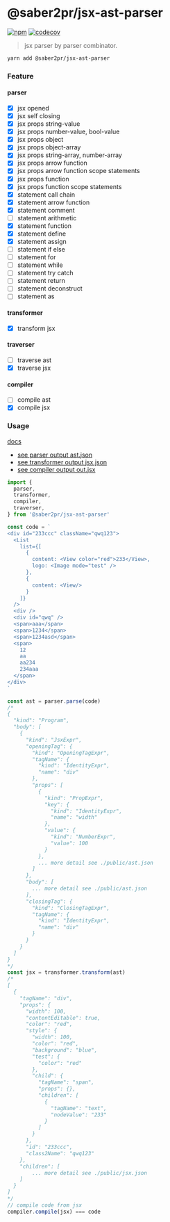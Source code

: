 # @saber2pr/jsx-ast-parser

[![npm](https://img.shields.io/npm/v/@saber2pr/jsx-ast-parser.svg?color=blue)](https://www.npmjs.com/package/@saber2pr/jsx-ast-parser)
[![codecov](https://codecov.io/gh/Saber2pr/jsx-ast-parser/branch/master/graph/badge.svg?token=DI9E88OIZU)](https://codecov.io/gh/Saber2pr/jsx-ast-parser)

> jsx parser by parser combinator.

```bash
yarn add @saber2pr/jsx-ast-parser
```

### Feature

#### parser

- [x] jsx opened
- [x] jsx self closing
- [x] jsx props string-value
- [x] jsx props number-value, bool-value
- [x] jsx props object
- [x] jsx props object-array
- [x] jsx props string-array, number-array
- [x] jsx props arrow function
- [x] jsx props arrow function scope statements
- [x] jsx props function
- [x] jsx props function scope statements
- [x] statement call chain
- [x] statement arrow function
- [x] statement comment
- [ ] statement arithmetic
- [x] statement function
- [x] statement define
- [x] statement assign
- [ ] statement if else
- [ ] statement for
- [ ] statement while
- [ ] statement try catch
- [ ] statement return
- [ ] statement deconstruct
- [ ] statement as

#### transformer

- [x] transform jsx

#### traverser

- [ ] traverse ast
- [x] traverse jsx

#### compiler

- [ ] compile ast
- [x] compile jsx

### Usage

[docs](https://saber2pr.top/jsx-ast-parser/)

- [see parser output ast.json](./public/ast.json)
- [see transformer output jsx.json](./public/jsx.json)
- [see compiler output out.jsx](./public/out.jsx)

```ts
import {
  parser,
  transformer,
  compiler,
  traverser,
} from '@saber2pr/jsx-ast-parser'

const code = `
<div id="233ccc" className="qwq123">
  <List
    list={[
      {
        content: <View color="red">233</View>,
        logo: <Image mode="test" />
      },
      {
        content: <View/>
      }
    ]}
  />
  <div />
  <div id="qwq" />
  <span>aaa</span>
  <span>1234</span>
  <span>1234asd</span>
  <span>
    12
    aa
    aa234
    234aaa
  </span>
</div>
`

const ast = parser.parse(code)
/*
{
  "kind": "Program",
  "body": [
    {
      "kind": "JsxExpr",
      "openingTag": {
        "kind": "OpeningTagExpr",
        "tagName": {
          "kind": "IdentityExpr",
          "name": "div"
        },
        "props": [
          {
            "kind": "PropExpr",
            "key": {
              "kind": "IdentityExpr",
              "name": "width"
            },
            "value": {
              "kind": "NumberExpr",
              "value": 100
            }
          },
          ... more detail see ./public/ast.json
        ]
      },
      "body": [
        ... more detail see ./public/ast.json
      ],
      "closingTag": {
        "kind": "ClosingTagExpr",
        "tagName": {
          "kind": "IdentityExpr",
          "name": "div"
        }
      }
    }
  ]
}
*/
const jsx = transformer.transform(ast)
/*
[
  {
    "tagName": "div",
    "props": {
      "width": 100,
      "contentEditable": true,
      "color": "red",
      "style": {
        "width": 100,
        "color": "red",
        "background": "blue",
        "test": {
          "color": "red"
        },
        "child": {
          "tagName": "span",
          "props": {},
          "children": [
            {
              "tagName": "text",
              "nodeValue": "233"
            }
          ]
        }
      },
      "id": "233ccc",
      "class2Name": "qwq123"
    },
    "children": [
        ... more detail see ./public/jsx.json
    ]
  }
]
*/
// compile code from jsx
compiler.compile(jsx) === code
```
